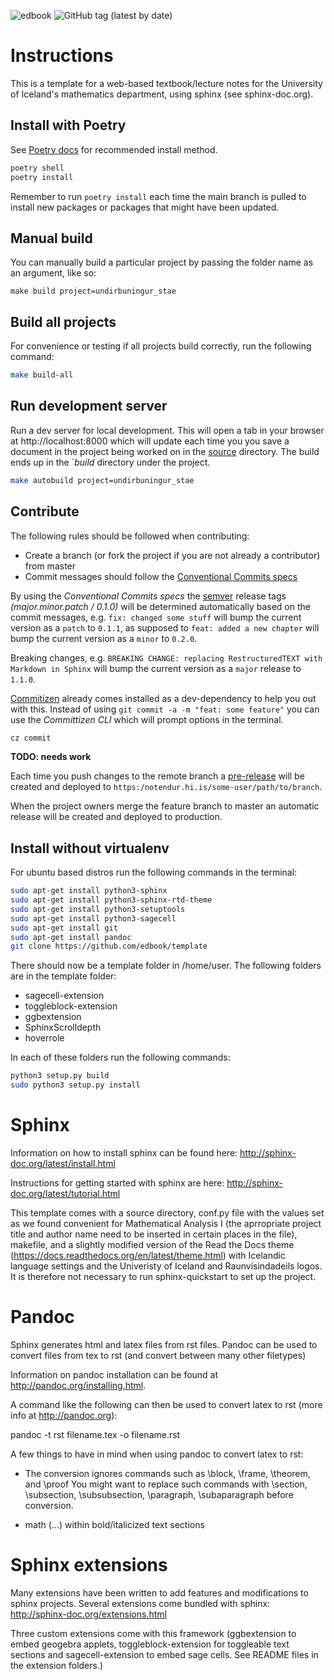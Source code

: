 ![edbook](https://github.com/edbook/haskoli-islands/workflows/edbook/badge.svg)
![GitHub tag (latest by date)](https://img.shields.io/github/v/tag/edbook/haskoli-islands?label=version)

# Instructions

This is a template for a web-based textbook/lecture notes for the University of Iceland's mathematics department, using sphinx (see sphinx-doc.org).

## Install with Poetry
See [Poetry docs](https://python-poetry.org/docs/#installation) for recommended install method.


```sh
poetry shell
poetry install
```

Remember to run `poetry install` each time the main branch is pulled to install new packages or packages that might have been updated.
## Manual build
You can manually build a particular project by passing the folder name as an argument, like so:
```
make build project=undirbuningur_stae
```
## Build all projects
For convenience or testing if all projects build correctly, run the following command:
```bash
make build-all
```
## Run development server
Run a dev server for local development. This will open a tab in your browser at http://localhost:8000 which will update each time you you save a document in the project being worked on in the [source](src/projects) directory. The build ends up in the `_build_ directory under the project.

```bash
make autobuild project=undirbuningur_stae
```

## Contribute
The following rules should be followed when contributing:
- Create a branch (or fork the project if you are not already a contributor) from master
- Commit messages should follow the [Conventional Commits specs](https://www.conventionalcommits.org)

By using the _Conventional Commits specs_ the [semver](https://semver.org/) release tags _(major.minor.patch / 0.1.0)_ will be determined automatically based on the commit messages, e.g. `fix: changed some stuff` will bump the current version as a `patch` to `0.1.1`, as supposed to `feat: added a new chapter` will bump the current version as a `minor` to `0.2.0`.

Breaking changes, e.g. `BREAKING CHANGE: replacing RestructuredTEXT with Markdown in Sphinx` will bump the current version as a `major` release to `1.1.0`.

[Commitizen](https://commitizen-tools.github.io/commitizen/) already comes installed as a dev-dependency to help you out with this. Instead of using `git commit -a -m "feat: some feature"` you can use the _Committizen CLI_ which will prompt options in the terminal.

```sh
cz commit
```


**TODO: needs work**

Each time you push changes to the remote branch a [pre-release](https://github.com/busla/undirbuningur_stae/releases) will be created and deployed to `https:/notendur.hi.is/some-user/path/to/branch`.


When the project owners merge the feature branch to master an automatic release will be created and deployed to production.


## Install without virtualenv
For ubuntu based distros run the following commands in the terminal:

```bash
sudo apt-get install python3-sphinx
sudo apt-get install python3-sphinx-rtd-theme
sudo apt-get install python3-setuptools
sudo apt-get install python3-sagecell
sudo apt-get install git
sudo apt-get install pandoc
git clone https://github.com/edbook/template
```
There should now be a template folder in /home/user. The following folders are in the template folder:

* sagecell-extension
* toggleblock-extension
* ggbextension
* SphinxScrolldepth
* hoverrole

In each of these folders run the following commands:
```bash
python3 setup.py build
sudo python3 setup.py install
```

Sphinx
======
Information on how to install sphinx can be found here: http://sphinx-doc.org/latest/install.html

Instructions for getting started with sphinx are here: http://sphinx-doc.org/latest/tutorial.html

This template comes with a source directory, conf.py file with the values set as we found convenient for Mathematical Analysis I (the aprropriate project title and author name need to be inserted in certain places in the file), makefile, and a slightly modified version of the Read the Docs theme (https://docs.readthedocs.org/en/latest/theme.html) with Icelandic language settings and the Univeristy of Iceland and Raunvísindadeils logos. It is therefore not necessary to run sphinx-quickstart to set up the project.


Pandoc
======
Sphinx generates html and latex files from rst files.
Pandoc can be used to convert files from tex to rst (and convert between many other filetypes)

Information on pandoc installation can be found at http://pandoc.org/installing.html.

A command like the following can then be used to convert latex to rst (more info at http://pandoc.org):

pandoc -t rst filename.tex -o filename.rst

A few things to have in mind when using pandoc to convert latex to rst:

-   The conversion ignores commands such as \block, \frame, \theorem, and \proof
    You might want to replace such commands with \section, \subsection, \subsubsection, \paragraph, \subaparagraph before conversion.

-   math ($...$) within bold/italicized text sections


Sphinx extensions
=================
Many extensions have been written to add features and modifications to sphinx projects.
Several extensions come bundled with sphinx: http://sphinx-doc.org/extensions.html

Three custom extensions come with this framework (ggbextension to embed geogebra applets, toggleblock-extension for toggleable text sections and sagecell-extension to embed sage cells. See README files in the extension folders.)

